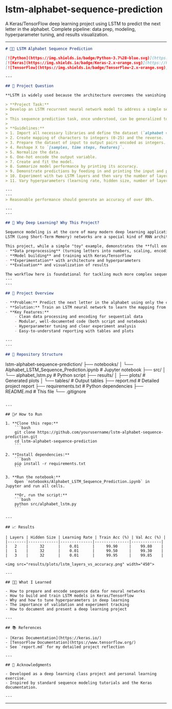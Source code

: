 # lstm-alphabet-sequence-prediction
A Keras/TensorFlow deep learning project using LSTM to predict the next letter in the alphabet. Complete pipeline: data prep, modeling, hyperparameter tuning, and results visualization.

---
```markdown
# 🧠🔤 LSTM Alphabet Sequence Prediction

[![Python](https://img.shields.io/badge/Python-3.7%2B-blue.svg)](https://www.python.org/)
[![Keras](https://img.shields.io/badge/Keras-2.x-orange.svg)](https://keras.io/)
[![TensorFlow](https://img.shields.io/badge/TensorFlow-2.x-orange.svg)](https://www.tensorflow.org/)

---

## 📖 Project Question

**LSTM is widely used because the architecture overcomes the vanishing and exploding gradient problem that plagues all recurrent neural networks, allowing very large and very deep networks to be created.**

> **Project Task:**  
> Develop an LSTM recurrent neural network model to address a simple sequence prediction problem of learning the alphabet. That is, given a letter of the alphabet, predict the next letter of the alphabet.  
> 
> This sequence prediction task, once understood, can be generalized to other problems like time series forecasting and language modeling.
> 
> **Guidelines:**  
> 1. Import all necessary libraries and define the dataset (`alphabet = "ABCDEFGHIJKLMNOPQRSTUVWXYZ"`).  
> 2. Create mapping of characters to integers (0-25) and the reverse.  
> 3. Prepare the dataset of input to output pairs encoded as integers.  
> 4. Reshape X to `[samples, time steps, features]`.  
> 5. Normalize the data.  
> 6. One-hot encode the output variable.  
> 7. Create and fit the model.  
> 8. Summarize model performance by printing its accuracy.  
> 9. Demonstrate predictions by feeding in and printing the input and predicted output characters.  
> 10. Experiment with two LSTM layers and then vary the number of layers, comparing performance (with plots/tables).  
> 11. Vary hyperparameters (learning rate, hidden size, number of layers) and show their effect on accuracy (with supporting plots/tables).  

---
---
> Reasonable performance should generate an accuracy of over 80%.

---
---

## 🤔 Why Deep Learning? Why This Project?

Sequence modeling is at the core of many modern deep learning applications, from language modeling and text generation to speech recognition and time series analysis.  
LSTM (Long Short-Term Memory) networks are a special kind of RNN architecture that excel at capturing long-term dependencies and overcoming the "vanishing gradient" problem.

This project, while a simple "toy" example, demonstrates the **full end-to-end pipeline for sequence modeling using LSTMs**:
- **Data preprocessing** (turning letters into numbers, scaling, encoding)
- **Model building** and training with Keras/TensorFlow
- **Experimentation** with architecture and hyperparameters
- **Evaluation** and visualization of results

The workflow here is foundational for tackling much more complex sequence prediction problems in the real world.
---
---

## 🚩 Project Overview

- **Problem:** Predict the next letter in the alphabet using only the current letter as input.
- **Solution:** Train an LSTM neural network to learn the mapping from each letter to its successor.
- **Key Features:**
    - Clean data processing and encoding for sequential data
    - Modular, well-documented code (both script and notebook)
    - Hyperparameter tuning and clear experiment analysis
    - Easy-to-understand reporting with tables and plots

---
---

## 📂 Repository Structure

```

lstm-alphabet-sequence-prediction/
├── notebooks/
│   └── Alphabet\_LSTM\_Sequence\_Prediction.ipynb   # Jupyter notebook
├── src/
│   └── alphabet\_lstm.py                          # Python script
├── results/
│   ├── plots/                                    # Generated plots
│   └── tables/                                   # Output tables
├── report.md                                     # Detailed project report
├── requirements.txt                              # Python dependencies
├── README.md                                     # This file
└── .gitignore

````

---

## 🏃‍♂️ How to Run

1. **Clone this repo:**
    ```bash
    git clone https://github.com/yourusername/lstm-alphabet-sequence-prediction.git
    cd lstm-alphabet-sequence-prediction
    ```

2. **Install dependencies:**
    ```bash
    pip install -r requirements.txt
    ```

3. **Run the notebook:**  
    Open `notebooks/Alphabet_LSTM_Sequence_Prediction.ipynb` in Jupyter and run all cells.

    **Or, run the script:**  
    ```bash
    python src/alphabet_lstm.py
    ```

---

## 📈 Results

| Layers | Hidden Size | Learning Rate | Train Acc (%) | Val Acc (%) |
|--------|-------------|--------------|---------------|-------------|
|   2    |     32      |    0.01      |     99.90     |    99.80    |
|   1    |     32      |    0.01      |     99.50     |    99.30    |
|   3    |     32      |    0.01      |     99.95     |    99.85    |

<img src="results/plots/lstm_layers_vs_accuracy.png" width="450">

---

## 🧑‍💻 What I Learned

- How to prepare and encode sequence data for neural networks
- How to build and train LSTM models in Keras/TensorFlow
- Why and how to tune hyperparameters in deep learning
- The importance of validation and experiment tracking
- How to document and present a deep learning project

---

## 📚 References

- [Keras Documentation](https://keras.io/)
- [TensorFlow Documentation](https://www.tensorflow.org/)
- See `report.md` for my detailed project reflection

---

## 🙏 Acknowledgments

- Developed as a deep learning class project and personal learning exercise.
- Inspired by standard sequence modeling tutorials and the Keras documentation.

---

````

---
